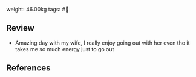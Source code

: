weight: 46.00kg
tags: #🌅

## Review
- Amazing day with my wife, I really enjoy going out with her even tho it takes me so much energy just to go out

## References